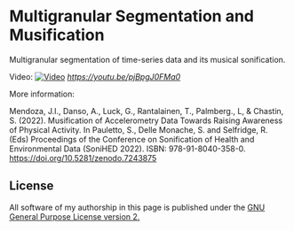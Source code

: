 # Multigranular Segmentation and Musification
Multigranular segmentation of time-series data and its musical sonification.

Video:
[![Video](https://img.youtube.com/vi/pjBpgJ0FMa0/maxresdefault.jpg)](https://youtu.be/pjBpgJ0FMa0 "https://youtu.be/pjBpgJ0FMa0") *https://youtu.be/pjBpgJ0FMa0*


More information:

Mendoza, J.I., Danso, A., Luck, G., Rantalainen, T., Palmberg., L, & Chastin, S. (2022). Musification of Accelerometry Data Towards Raising Awareness of Physical Activity. In Pauletto, S., Delle Monache, S. and Selfridge, R. (Eds) Proceedings of the Conference on Sonification of Health and Environmental Data (SoniHED 2022). ISBN: 978-91-8040-358-0. https://doi.org/10.5281/zenodo.7243875

## License
All software of my authorship in this page is published under the <a href="https://www.gnu.org/licenses/old-licenses/gpl-2.0.en.html">GNU General Purpose License version 2.</a>

